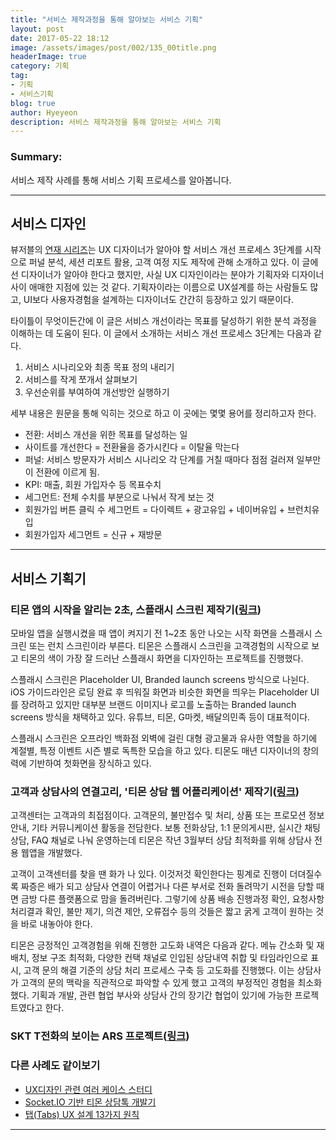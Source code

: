 ```yaml
---
title: "서비스 제작과정을 통해 알아보는 서비스 기획"
layout: post
date: 2017-05-22 18:12
image: /assets/images/post/002/135_00title.png
headerImage: true
category: 기획
tag:
- 기획
- 서비스기획
blog: true
author: Hyeyeon
description: 서비스 제작과정을 통해 알아보는 서비스 기획
---
```


### Summary:

서비스 제작 사례를 통해 서비스 기획 프로세스를 알아봅니다.

---

## 서비스 디자인

뷰저블의 [연재 시리즈](https://brunch.co.kr/@beusable/30)는 UX 디자이너가 알아야 할 서비스 개선 프로세스 3단계를 시작으로 퍼널 분석, 세션 리포트 활용, 고객 여정 지도 제작에 관해 소개하고 있다. 이 글에선 디자이너가 알아야 한다고 했지만, 사실 UX 디자인이라는 분야가 기획자와 디자이너 사이 애매한 지점에 있는 것 같다. 기획자이라는 이름으로 UX설계를 하는 사람들도 많고, UI보다 사용자경험을 설계하는 디자이너도 간간히 등장하고 있기 때문이다.

타이틀이 무엇이든간에 이 글은 서비스 개선이라는 목표를 달성하기 위한 분석 과정을 이해하는 데 도움이 된다. 이 글에서 소개하는 서비스 개선 프로세스 3단계는 다음과 같다.

1. 서비스 시나리오와 최종 목표 정의 내리기
2. 서비스를 작게 쪼개서 살펴보기
3. 우선순위를 부여하여 개선방안 실행하기

세부 내용은 원문을 통해 익히는 것으로 하고 이 곳에는 몇몇 용어를 정리하고자 한다.

* 전환: 서비스 개선을 위한 목표를 달성하는 일
* 사이트를 개선한다 = 전환율을 증가시킨다 = 이탈율 막는다
* 퍼널: 서비스 방문자가 서비스 시나리오 각 단계를 거칠 때마다 점점 걸러져 일부만이 전환에 이르게 됨.
* KPI: 매출, 회원 가입자수 등 목표수치
* 세그먼트: 전체 수치를 부분으로 나눠서 작게 보는 것
* 회원가입 버튼 클릭 수 세그먼트 = 다이렉트 + 광고유입 + 네이버유입 + 브런치유입
* 회원가입자 세그먼트 =  신규 + 재방문

---

## 서비스 기획기

### 티몬 앱의 시작을 알리는 2초, 스플래시 스크린 제작기([링크](http://tmondev.blog.me/220992527657))

모바일 앱을 실행시켰을 때 앱이 켜지기 전 1~2초 동안 나오는 시작 화면을 스플래시 스크린 또는 런치 스크린이라 부른다. 티몬은 스플래시 스크린을 고객경험의 시작으로 보고 티몬의 색이 가장 잘 드러난 스플래시 화면을 디자인하는 프로젝트를 진행했다.

스플래시 스크린은 Placeholder UI, Branded launch screens 방식으로 나뉜다. iOS 가이드라인은 로딩 완료 후 띄워질 화면과 비슷한 화면을 띄우는 Placeholder UI를 장려하고 있지만 대부분 브랜드 이미지나 로고를 노출하는 Branded launch screens 방식을 채택하고 있다. 유튜브, 티몬, G마켓, 배달의민족 등이 대표적이다.

스플래시 스크린은 오프라인 백화점 외벽에 걸린 대형 광고물과 유사한 역할을 하기에 계절별, 특정 이벤트 시즌 별로 독특한 모습을 하고 있다. 티몬도 매년 디자이너의 창의력에 기반하여 첫화면을 장식하고 있다.


### 고객과 상담사의 연결고리, '티몬 상담 웹 어플리케이션' 제작기([링크](http://tmondev.blog.me/220990918714))

고객센터는 고객과의 최접점이다. 고객문의, 불만접수 및 처리, 상품 또는 프로모션 정보 안내, 기타 커뮤니케이션 활동을 전담한다. 보통 전화상담, 1:1 문의게시판, 실시간 채팅상담, FAQ 채널로 나눠 운영하는데 티몬은 작년 3월부터 상담 최적화를 위해 상담사 전용 웹앱을 개발했다.

고객이 고객센터를 찾을 땐 화가 나 있다. 이것저것 확인한다는 핑계로 진행이 더뎌질수록 짜증은 배가 되고 상담사 연결이 어렵거나 다른 부서로 전화 돌려막기 시전을 당할 때면 금방 다른 플랫폼으로 맘을 돌려버린다. 그렇기에 상품 배송 진행과정 확인, 요청사항 처리결과 확인, 불만 제기, 의견 제안, 오류접수 등의 것들은 짧고 굵게 고객이 원하는 것을 바로 내놓아야 한다.

티몬은 긍정적인 고객경험을 위해 진행한 고도화 내역은 다음과 같다. 메뉴 간소화 및 재배치, 정보 구조 최적화, 다양한 컨택 채널로 인입된 상담내역 취합 및 타임라인으로 표시, 고객 문의 해결 기준의 상담 처리 프로세스 구축 등 고도화를 진행했다. 이는 상담사가 고객의 문의 맥락을 직관적으로 파악할 수 있게 했고 고객의 부정적인 경험을 최소화했다. 기획과 개발, 관련 협업 부사와 상담사 간의 장기간 협업이 있기에 가능한 프로젝트였다고 한다.


### SKT T전화의 보이는 ARS 프로젝트([링크](https://brunch.co.kr/@amyyoungah/9))



### 다른 사례도 같이보기

* [UX디자인 관련 여러 케이스 스터디](https://www.casestudy.club/category/experience)
* [Socket.IO 기반 티몬 상담톡 개발기](http://tmondev.blog.me/220982377777)
* [탭(Tabs) UX 설계 13가지 원칙](https://brunch.co.kr/@ebprux/126)

---

